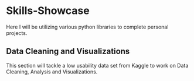 # Skills-Showcase
Here I will be utilizing various python libraries to complete personal projects.
## Data Cleaning and Visualizations
This section will tackle a low usability data set from Kaggle to work on Data Cleaning, Analysis and Visualizations.
